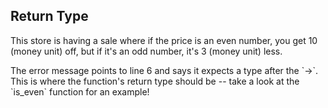 ## Return Type

This store is having a sale where if the price is an even number, you get 10 (money unit) off, but if it's an odd number, it's 3 (money unit) less.

<div class="hint">
  The error message points to line 6 and says it expects a type after the `->`.
  This is where the function's return type should be -- take a look at the `is_even` function for an example!
</div>
